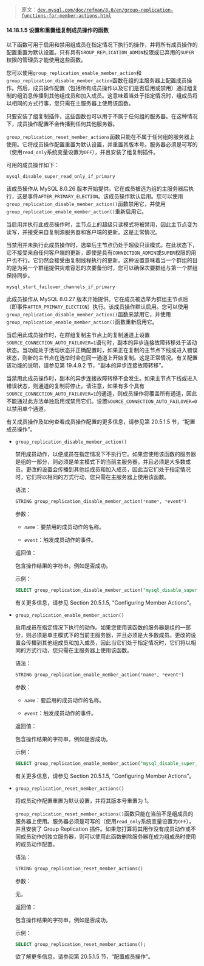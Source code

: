 > 原文：[`dev.mysql.com/doc/refman/8.0/en/group-replication-functions-for-member-actions.html`](https://dev.mysql.com/doc/refman/8.0/en/group-replication-functions-for-member-actions.html)

#### 14.18.1.5 设置和重置组复制成员操作的函数

以下函数可用于启用和禁用组成员在指定情况下执行的操作，并将所有成员操作的配置重置为默认设置。只有具有`GROUP_REPLICATION_ADMIN`权限或已弃用的`SUPER`权限的管理员才能使用这些函数。

您可以使用`group_replication_enable_member_action`和`group_replication_disable_member_action`函数在组的主服务器上配置成员操作。然后，成员操作配置（包括所有成员操作以及它们是否启用或禁用）通过组复制的组消息传播到其他组成员和加入成员。这意味着当处于指定情况时，组成员将以相同的方式行事，您只需在主服务器上使用该函数。

只要安装了组复制插件，这些函数也可以用于不属于任何组的服务器。在这种情况下，成员操作配置不会传播到任何其他服务器。

`group_replication_reset_member_actions`函数只能在不属于任何组的服务器上使用。它将成员操作配置重置为默认设置，并重置其版本号。服务器必须是可写的（使用`read_only`系统变量设置为`OFF`），并且安装了组复制插件。

可用的成员操作如下：

`mysql_disable_super_read_only_if_primary`

该成员操作从 MySQL 8.0.26 版本开始提供。它在成员被选为组的主服务器后执行，这是事件`AFTER_PRIMARY_ELECTION`。该成员操作默认启用。您可以使用`group_replication_disable_member_action()`函数禁用它，并使用`group_replication_enable_member_action()`重新启用它。

当启用并执行此成员操作时，主节点上的超级只读模式将被禁用，因此主节点变为读写，并接受来自复制源服务器和客户端的更新。这是正常情况。

当禁用并未执行此成员操作时，选举后主节点仍处于超级只读模式。在此状态下，它不接受来自任何客户端的更新，即使是具有`CONNECTION_ADMIN`或`SUPER`权限的用户也不行。它仍然会接受由复制线程执行的更新。这种设置意味着当一个群组的目的是为另一个群组提供灾难容忍的次要备份时，您可以确保次要群组与第一个群组保持同步。

`mysql_start_failover_channels_if_primary`

此成员操作从 MySQL 8.0.27 版本开始提供。它在成员被选举为群组主节点后（即事件`AFTER_PRIMARY_ELECTION`）执行。该成员操作默认启用。您可以使用`group_replication_disable_member_action()`函数来禁用它，并使用`group_replication_enable_member_action()`函数重新启用它。

当启用此成员操作时，在群组复制主节点上的复制通道上设置`SOURCE_CONNECTION_AUTO_FAILOVER=1`语句时，副本的异步连接故障转移处于活动状态。当功能处于活动状态并正确配置时，如果正在复制的主节点下线或进入错误状态，则新的主节点在选举时会在同一通道上开始复制。这是正常情况。有关配置该功能的说明，请参见第 19.4.9.2 节，“副本的异步连接故障转移”。

当禁用此成员操作时，副本的异步连接故障转移不会发生。如果主节点下线或进入错误状态，则通道的复制将停止。请注意，如果有多个具有`SOURCE_CONNECTION_AUTO_FAILOVER=1`的通道，则成员操作将覆盖所有通道，因此不能通过此方法单独启用或禁用它们。设置`SOURCE_CONNECTION_AUTO_FAILOVER=0`以禁用单个通道。

有关成员操作及如何查看成员操作配置的更多信息，请参见第 20.5.1.5 节，“配置成员操作”。

+   `group_replication_disable_member_action()`

    禁用成员动作，以便成员在指定情况下不执行它。如果您使用该函数的服务器是组的一部分，则必须是单主模式下的当前主服务器，并且必须是大多数成员。更改的设置会传播到其他组成员和加入成员，因此当它们处于指定情况时，它们将以相同的方式行动，您只需在主服务器上使用该函数。

    语法：

    ```sql
    STRING group_replication_disable_member_action(*name*, *event*)
    ```

    参数：

    +   *`name`*：要禁用的成员动作的名称。

    +   *`event`*：触发成员动作的事件。

    返回值：

    包含操作结果的字符串，例如是否成功。

    示例：

    ```sql
    SELECT group_replication_disable_member_action("mysql_disable_super_read_only_if_primary", "AFTER_PRIMARY_ELECTION");
    ```

    有关更多信息，请参见 Section 20.5.1.5, “Configuring Member Actions”。

+   `group_replication_enable_member_action()`

    启用成员在指定情况下执行的动作。如果您使用该函数的服务器是组的一部分，则必须是单主模式下的当前主服务器，并且必须是大多数成员。更改的设置会传播到其他组成员和加入成员，因此当它们处于指定情况时，它们将以相同的方式行动，您只需在主服务器上使用该函数。

    语法：

    ```sql
    STRING group_replication_enable_member_action(*name*, *event*)
    ```

    参数：

    +   *`name`*：要启用的成员动作的名称。

    +   *`event`*：触发成员动作的事件。

    返回值：

    包含操作结果的字符串，例如是否成功。

    示例：

    ```sql
    SELECT group_replication_enable_member_action("mysql_disable_super_read_only_if_primary", "AFTER_PRIMARY_ELECTION");
    ```

    有关更多信息，请参见 Section 20.5.1.5, “Configuring Member Actions”。

+   `group_replication_reset_member_actions()`

    将成员动作配置重置为默认设置，并将其版本号重置为 1。

    `group_replication_reset_member_actions()`函数只能在当前不是组成员的服务器上使用。服务器必须是可写的（使用`read_only`系统变量设置为`OFF`），并且安装了 Group Replication 插件。如果您打算将其用作没有成员动作或不同成员动作的独立服务器，则可以使用此函数删除服务器在成为组成员时使用的成员动作配置。

    语法：

    ```sql
    STRING group_replication_reset_member_actions()
    ```

    参数：

    无。

    返回值：

    包含操作结果的字符串，例如是否成功。

    示例：

    ```sql
    SELECT group_replication_reset_member_actions();
    ```

    欲了解更多信息，请参阅第 20.5.1.5 节，“配置成员操作”。
